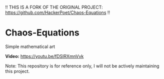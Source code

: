 !! THIS IS A FORK OF THE ORIGINAL PROJECT: https://github.com/HackerPoet/Chaos-Equations !!

# Chaos-Equations
Simple mathematical art

**Video:** https://youtu.be/fDSIRXmnVvk

Note: This repository is for reference only, I will not be actively maintaining this project.
